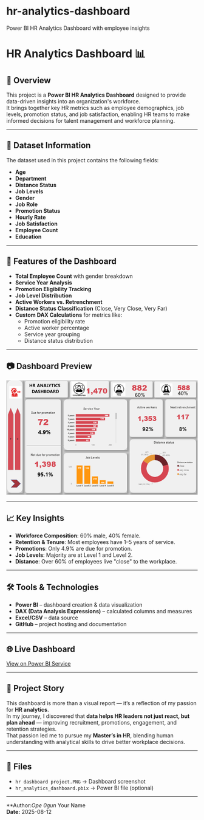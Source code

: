 # hr-analytics-dashboard
Power BI HR Analytics Dashboard with employee insights
# HR Analytics Dashboard 📊

## 📌 Overview
This project is a **Power BI HR Analytics Dashboard** designed to provide data-driven insights into an organization's workforce.  
It brings together key HR metrics such as employee demographics, job levels, promotion status, and job satisfaction, enabling HR teams to make informed decisions for talent management and workforce planning.


---

## 📂 Dataset Information
The dataset used in this project contains the following fields:

- **Age**
- **Department**
- **Distance Status**
- **Job Levels**
- **Gender**
- **Job Role**
- **Promotion Status**
- **Hourly Rate**
- **Job Satisfaction**
- **Employee Count**
- **Education**

---

## 🚀 Features of the Dashboard
- **Total Employee Count** with gender breakdown
- **Service Year Analysis**
- **Promotion Eligibility Tracking**
- **Job Level Distribution**
- **Active Workers vs. Retrenchment**
- **Distance Status Classification** (Close, Very Close, Very Far)
- **Custom DAX Calculations** for metrics like:
  - Promotion eligibility rate
  - Active worker percentage
  - Service year grouping
  - Distance status distribution

---

## 📷 Dashboard Preview
![HR Dashboard](https://github.com/Moradeun/hr-analytics-dashboard/blob/main/hr%20dashboard%20project.PNG)

---

## 📈 Key Insights
- **Workforce Composition**: 60% male, 40% female.
- **Retention & Tenure**: Most employees have 1–5 years of service.
- **Promotions**: Only 4.9% are due for promotion.
- **Job Levels**: Majority are at Level 1 and Level 2.
- **Distance**: Over 60% of employees live "close" to the workplace.

---

## 🛠 Tools & Technologies
- **Power BI** – dashboard creation & data visualization
- **DAX (Data Analysis Expressions)** – calculated columns and measures
- **Excel/CSV** – data source
- **GitHub** – project hosting and documentation

---

## 🌐 Live Dashboard
[View on Power BI Service](<https://app.powerbi.com/links/YqREWEjcwR?ctid=495e7232-ce07-44f8-9117-c4625c022ca7&pbi_source=linkShare>)

---

## 📜 Project Story
This dashboard is more than a visual report — it’s a reflection of my passion for **HR analytics**.  
In my journey, I discovered that **data helps HR leaders not just react, but plan ahead** — improving recruitment, promotions, engagement, and retention strategies.  
That passion led me to pursue my **Master’s in HR**, blending human understanding with analytical skills to drive better workplace decisions.

---

## 📁 Files
- `hr dashboard project.PNG` → Dashboard screenshot
- `hr_analytics_dashboard.pbix` → Power BI file (optional)

---

**Author:*Ope 0gun* Your Name  
**Date:** 2025-08-12  
